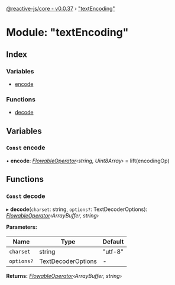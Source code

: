 [@reactive-js/core - v0.0.37](../README.md) › ["textEncoding"](_textencoding_.md)

# Module: "textEncoding"

## Index

### Variables

* [encode](_textencoding_.md#const-encode)

### Functions

* [decode](_textencoding_.md#const-decode)

## Variables

### `Const` encode

• **encode**: *[FlowableOperator](_flowable_.md#flowableoperator)‹string, Uint8Array›* = lift(encodingOp)

## Functions

### `Const` decode

▸ **decode**(`charset`: string, `options?`: TextDecoderOptions): *[FlowableOperator](_flowable_.md#flowableoperator)‹ArrayBuffer, string›*

**Parameters:**

Name | Type | Default |
------ | ------ | ------ |
`charset` | string | "utf-8" |
`options?` | TextDecoderOptions | - |

**Returns:** *[FlowableOperator](_flowable_.md#flowableoperator)‹ArrayBuffer, string›*
